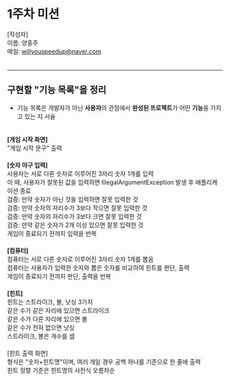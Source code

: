 # 1주차 미션
   
[작성자]　   
이름: 양홍주   
메일: willyouspeedup@naver.com　   
　   
***

## 구현할 "기능 목록"을 정리
- 기능 목록은 개발자가 아닌 **사용자**의 관점에서 **완성된 프로젝트**가 어떤 **기능**을 가지고 있는 지 서술

　     
**[게임 시작 화면]**　   
"게임 시작 문구" 출력　   
　   
**[숫자 야구 입력]**　   
사용자는 서로 다른 숫자로 이루어진 3자리 숫자 1개를 입력　   
이 때, 사용자가 잘못된 값을 입력하면 IllegalArgumentException 발생 후 애플리케이션 종료　   
검증: 만약 숫자가 아닌 것을 입력하면 잘못 입력한 것　   
검증: 만약 숫자의 자리수가 3보다 작으면 잘못 입력한 것　   
검증: 만약 숫자의 자리수가 3보다 크면 잘못 입력한 것　   
검증: 만약 같은 숫자가 2개 이상 있으면 잘못 입력한 것　   
게임이 종료되기 전까지 입력을 반복　   
　　   
**[컴퓨터]**　   
컴퓨터는 서로 다른 숫자로 이루어진 3자리 숫자 1개를 뽑음　   
컴퓨터는 사용자가 입력한 숫자와 뽑은 숫자를 비교하여 힌트를 판단, 출력　   
게임이 종료되기 전까지 판단, 출력을 반복　   
　　   
**[힌트]**　   
힌트는 스트라이크, 볼, 낫싱 3가지　   
같은 수가 같은 자리에 있으면 스트라이크　   
같은 수가 다른 자리에 있으면 볼　   
같은 수가 전혀 없으면 낫싱　   
스트라이크, 볼은 개수를 셈　   
　   
[힌트 출력 화면]　   
형식은 "숫자+힌트명"이며, 여러 개일 경우 공백 하나를 기준으로 한 줄에 출력　   
힌트 정렬 기준은 힌트명의 사전식 오름차순　   
　   